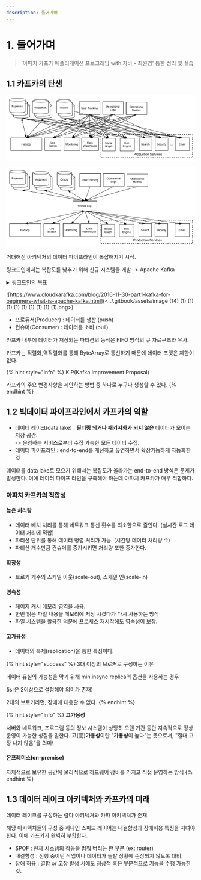 ```yaml
---
description: 들어가며
---
```


# 1. 들어가며

> '아파치 카프카 애플리케이션 프로그래밍 with 자바 - 최원영' 통한 정리 및 실습

## 1.1 카프카의 탄생

![Before Kafka (https://bit.ly/3pIwdM8)](<../.gitbook/assets/image (10) (1) (1) (1) (1) (1) (1) (1) (1).png>)

![After Kafka (https://bit.ly/3pIwdM8)](<../.gitbook/assets/image (12) (1) (1) (1) (1) (1) (1) (1) (1) (1) (1).png>)

거대해진 아키텍처의 데이터 파이프라인이 복잡해지기 시작.

링크드인에서는 복잡도를 낮추기 위해 신규 시스템을 개발 -> Apache Kafka

<details>

<summary>링크드인의 목표</summary>

1. 높은 처리량으로 실시간 처리한다.
2. 임의의 타이밍에 데이터를 읽는다.
3. 다양한 제품과 시스템에 쉽게 연동한다.
4. 메시지를 잃지 않는다.

</details>

![https://www.cloudkarafka.com/blog/2016-11-30-part1-kafka-for-beginners-what-is-apache-kafka.html](<../.gitbook/assets/image (14) (1) (1) (1) (1) (1) (1) (1) (1) (1).png>)

* 프로듀서(Producer) : 데이터를 생산 (push)
* 컨슈머(Consumer) : 데이터를 소비 (pull)

카프카 내부에 데이터가 저장되는 파티션의 동작은 FIFO 방식의 큐 자료구조와 유사.

카프카는 직렬화,역직렬화를 통해 ByteArray로 통신하기 때문에 데이터 포맷은 제한이 없다.

{% hint style="info" %}
KIP(Kafka Improvement Proposal)

카프카의 주요 변경사항을 제안하는 방법 중 하나로 누구나 생성할 수 있다.
{% endhint %}

## 1.2 빅데이터 파이프라인에서 카프카의 역할

* 데이터 레이크(data lake) : **필터링 되거나 패키지화가 되지 않은** 데이터가 모이는 저장 공간.\
  \-> 운영하는 서비스로부터 수집 가능한 모든 데이터 수집.
* 데이터 파이프라인 : end-to-end를 개선하고 유연하면서 확장가능하게 자동화한 것

데이터를 data lake로 모으기 위해서는 복잡도가 올라가는 end-to-end 방식은 문제가 발생한다. 이에 데이터 파이프 라인을 구축해야 하는데 아파치 카프카가 매우 적합하다.

### 아파치 카프카의 적합성

#### 높은 처리량

* 데이터 배치 처리를 통해 네트워크 통신 횟수를 최소한으로 줄인다. (실시간 로그 데이터 처리에 적합)
* 파티션 단위를 통해 데이터 병렬 처리가 가능. (시간당 데이터 처리량 ↑)
* 파티션 개수만큼 컨슈머를 증가시키면 처리량 또한 증가한다.

#### 확장성

* 브로커 개수의 스케일 아웃(scale-out), 스케일 인(scale-in)

#### 영속성

* 페이지 캐시 메모리 영역을 사용.
* 한번 읽은 파일 내용을 메모리에 저장 시켰다가 다시 사용하는 방식
* 파일 시스템을 활용한 덕분에 프로세스 재시작에도 영속성이 보장.

#### 고가용성

* 데이터의 복제(replication)을 통한 특징이다.

{% hint style="success" %}
3대 이상의 브로커로 구성하는 이유

데이터 유실의 가능성을 막기 위해 min.insync.replica의 옵션을 사용하는 경우

(isr은 2이상으로 설정해야 의미가 존재)

2대의 브로커라면, 장애에 대응할 수 없다.
{% endhint %}

{% hint style="info" %}
**고가용성**

서버와 네트워크, 프로그램 등의 정보 시스템이 상당히 오랜 기간 동안 지속적으로 정상 운영이 가능한 성질을 말한다. **고**(高)**가용성**이란 "**가용성**이 높다"는 뜻으로서, "절대 고장 나지 않음"을 의미\


#### 온프레미스(on-premise)

자체적으로 보유한 공간에 물리적으로 하드웨어 장비를 가지고 직접 운영하는 방식
{% endhint %}

## 1.3 데이터 레이크 아키텍처와 카프카의 미래

데이터 레이크를 구성하는 람다 아키텍처와 카파 아키텍처가 존재.&#x20;

해당 아키텍처들의 구성 중 하나인 스피드 레이어는 내결함성과 장애허용 특징을 지녀야한다. 이에 카프카가 완벽히 부합한다.

* SPOF : 전체 시스템의 작동을 멈춰 버리는 한 부분 (ex: router)
* 내결함성 : 진행 중이던 작업이나 데이터가 돌발 상황에 손상되지 않도록 대비.
* 장애 허용 : 결함 or 고장 발생 시에도 정상적 혹은 부분적으로 기능을 수행 가능한 것.
